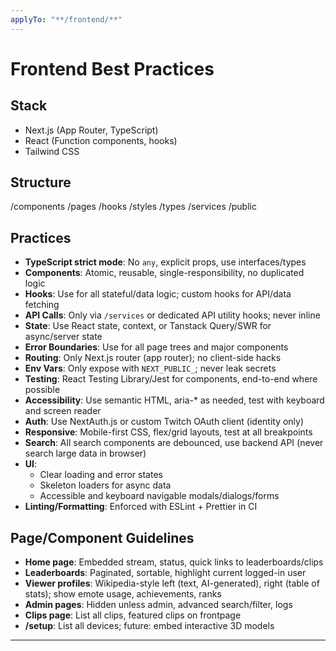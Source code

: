 ```yaml
---
applyTo: "**/frontend/**"
---
```


# Frontend Best Practices

## Stack

- Next.js (App Router, TypeScript)
- React (Function components, hooks)
- Tailwind CSS

## Structure

/components
/pages
/hooks
/styles
/types
/services
/public

## Practices

- **TypeScript strict mode**: No `any`, explicit props, use interfaces/types
- **Components**: Atomic, reusable, single-responsibility, no duplicated logic
- **Hooks**: Use for all stateful/data logic; custom hooks for API/data fetching
- **API Calls**: Only via `/services` or dedicated API utility hooks; never inline
- **State**: Use React state, context, or Tanstack Query/SWR for async/server state
- **Error Boundaries**: Use for all page trees and major components
- **Routing**: Only Next.js router (app router); no client-side hacks
- **Env Vars**: Only expose with `NEXT_PUBLIC_`; never leak secrets
- **Testing**: React Testing Library/Jest for components, end-to-end where possible
- **Accessibility**: Use semantic HTML, aria-\* as needed, test with keyboard and screen reader
- **Auth**: Use NextAuth.js or custom Twitch OAuth client (identity only)
- **Responsive**: Mobile-first CSS, flex/grid layouts, test at all breakpoints
- **Search**: All search components are debounced, use backend API (never search large data in browser)
- **UI**:
  - Clear loading and error states
  - Skeleton loaders for async data
  - Accessible and keyboard navigable modals/dialogs/forms
- **Linting/Formatting**: Enforced with ESLint + Prettier in CI

## Page/Component Guidelines

- **Home page**: Embedded stream, status, quick links to leaderboards/clips
- **Leaderboards**: Paginated, sortable, highlight current logged-in user
- **Viewer profiles**: Wikipedia-style left (text, AI-generated), right (table of stats); show emote usage, achievements, ranks
- **Admin pages**: Hidden unless admin, advanced search/filter, logs
- **Clips page**: List all clips, featured clips on frontpage
- **/setup**: List all devices; future: embed interactive 3D models

---
